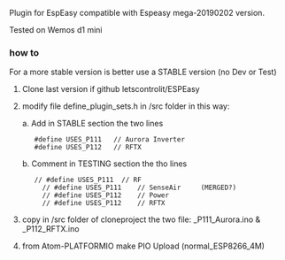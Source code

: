 Plugin for EspEasy compatible with Espeasy mega-20190202 version.

Tested on Wemos d1 mini

### how to
For a more stable version is better use a STABLE version (no Dev or Test)

1. Clone last version if github letscontrolit/ESPEasy
2. modify file define_plugin_sets.h in /src folder in this way:

   a. Add in STABLE section the two lines
   
          #define USES_P111   // Aurora Inverter
          #define USES_P112   // RFTX
      
   b. Comment in TESTING section the tho lines
   
          // #define USES_P111	// RF
	        // #define USES_P111	// SenseAir     (MERGED?)
	        // #define USES_P112	// Power
	        // #define USES_P112	// RFTX
    
3. copy in /src folder of cloneproject the two file: _P111_Aurora.ino & _P112_RFTX.ino
4. from Atom-PLATFORMIO make PIO Upload (normal_ESP8266_4M)
